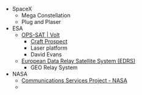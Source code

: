 - SpaceX
	- Mega Constellation
	- Plug and Plaser
- ESA
	- [OPS-SAT | Volt](https://opssat.esa.int/volt/)
		- [Craft Prospect](https://www.craftprospect.com/)
		- Laser platform
		- David Evans
	- [European Data Relay Satellite System (EDRS)](https://connectivity.esa.int/european-data-relay-satellite-system-edrs-overview)
		- GEO Relay System
- NASA
	- [Communications Services Project - NASA](https://www.nasa.gov/directorates/somd/space-communications-navigation-program/communications-services-project/)
	- 

